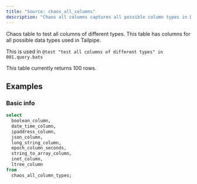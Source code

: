 ```yaml
---
title: "Source: chaos_all_columns"
description: "Chaos all columns captures all possible column types in DuckDB."
---
```


Chaos table to test all columns of different types. This table has columns for all possible data types used in Tailpipe.

This is used in `@test "test all columns of different types" in 001.query.bats`

This table currently returns 100 rows.

## Examples

### Basic info

```sql
select
  boolean_column,
  date_time_column,
  ipaddress_column,
  json_column,
  long_string_column,
  epoch_column_seconds,
  string_to_array_column,
  inet_column,
  ltree_column
from
  chaos_all_column_types;
```
